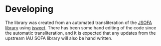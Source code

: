Developing
==========

The library was created from an automated transliteration of the [JSOFA library](https://github.com/Javastro/jsofa) using [jsweet](https://www.jsweet.org). There has been some hand editing of the code since the automatic transliteration, and it is expected that any updates from the upstream IAU SOFA library will also be hand written.


